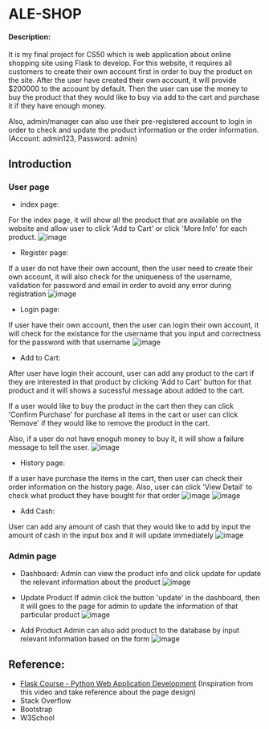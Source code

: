 # ALE-SHOP

#### Description:
It is my final project for CS50 which is web application about online shopping site using Flask to develop. For this website, it requires all customers to create their own account first in order to buy the product on the site. After the user have created their own account, it will provide $200000 to the account by default. Then the user can use the money to buy the product that they would like to buy via add to the cart and purchase it if they have enough money.

Also, admin/manager can also use their pre-registered account to login in order to check and update the product information or the order information. (Account: admin123, Password: admin)

## Introduction

### User page
- index page: 

For the index page, it will show all the product that are available on the website and allow user to click 'Add to Cart' or click 'More Info' for each product.
![image](https://user-images.githubusercontent.com/78290169/155998032-f329b304-4be7-470f-8d8f-73d1273e3438.png)

- Register page:

If a user do not have their own account, then the user need to create their own account, it will also check for the uniqueness of the username, validation for password and email in order to avoid any error during registration
![image](https://user-images.githubusercontent.com/78290169/155998112-3f4f215c-188b-4296-95da-26824d504053.png)

- Login page:

If user have their own account, then the user can login their own account, it will check for the existance for the username that you input and correctness for the password with that username
![image](https://user-images.githubusercontent.com/78290169/155998250-74ea6e4c-82cf-4763-87df-06e8d9ea436d.png)

- Add to Cart:

After user have login their account, user can add any product to the cart if they are interested in that product by clicking 'Add to Cart' button for that product and it will shows a sucessful message about added to the cart.

If a user would like to buy the product in the cart then they can click 'Confirm Purchase' for purchase all items in the cart or user can click 'Remove' if they would like to remove the product in the cart. 

Also, if a user do not have enoguh money to buy it, it will show a failure message to tell the user.
![image](https://user-images.githubusercontent.com/78290169/155998766-39f182f6-9c9d-4386-9a38-b0e303687279.png)

- History page:

If a user have purchase the items in the cart, then user can check their order information on the history page. Also, user can click 'View Detail' to check what product they have bought for that order
![image](https://user-images.githubusercontent.com/78290169/155998806-a226eb77-e0d9-46c0-89d4-8e4e4234566e.png)
![image](https://user-images.githubusercontent.com/78290169/155998829-a3015686-52be-455f-8e3f-c2cfbaa562fe.png)

- Add Cash:

User can add any amount of cash that they would like to add by input the amount of cash in the input box and it will update immediately
![image](https://user-images.githubusercontent.com/78290169/155998860-23e4064f-5f41-4a1e-b7b8-4d5ca1427c1a.png)

### Admin page
- Dashboard:
Admin can view the product info and click update for update the relevant information about the product
![image](https://user-images.githubusercontent.com/78290169/155999068-218588c8-073a-4d1e-af8b-0e144dc8f108.png)

- Update Product
If admin click the button 'update' in the dashboard, then it will goes to the page for admin to update the information of that particular product
![image](https://user-images.githubusercontent.com/78290169/155999230-ce66c9a7-7c13-429c-9443-c03aa6b0ac8b.png)

- Add Product
Admin can also add product to the database by input relevant information based on the form 
![image](https://user-images.githubusercontent.com/78290169/155999484-b3ea4746-049d-4a1f-8f63-2d2fb930f723.png)

## Reference:
- <a href="https://youtu.be/Qr4QMBUPxWo">Flask Course - Python Web Application Development</a> (Inspiration from this video and take reference about the page design)
- Stack Overflow
- Bootstrap
- W3School
